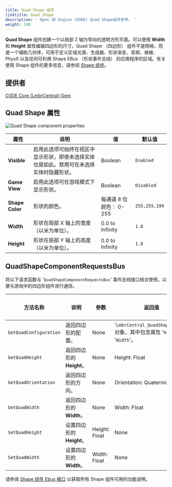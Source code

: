 ```yaml
---
title: Quad Shape 组件
linktitle: Quad Shape
description: ' Open 3D Engine (O3DE) Quad Shape组件参考。 '
weight: 100
---
```




**Quad Shape** 组件创建一个以局部 Z 轴为导向的透明方形平面。可以使用 **Width** 和 **Height** 属性编辑四边形的尺寸。Quad Shape （四边形） 组件不是网格，而是一个辅助几何体，可用于定义区域光源、生成器、形状渐变、音频、植被、PhysX 以及任何可利用 Shape EBus （形状事件总线） 的应用程序的区域。有关使用 Shape 组件的更多信息，请参阅 [Shape 组件](/docs/user-guide/components/reference/shape/)。

## 提供者

[O3DE Core (LmbrCentral) Gem](/docs/user-guide/gems/reference/o3de-core)

## Quad Shape 属性

![Quad Shape component properties](/images/user-guide/components/reference/shape/quad-shape-component-ui-01.png)

| 属性 | 说明 | 值 | 默认值 |
|-|-|-|-|
| **Visible** | 启用此选项可始终在视区中显示形状，即使未选择实体也是如此。禁用可在未选择实体时隐藏形状。 | Boolean | `Enabled` |
| **Game View** | 启用此选项可在游戏模式下显示形状。 | Boolean | `Disabled` |
| **Shape Color** | 形状的颜色。 | 每通道 8 位颜色： 0-255 | `255,255,199` |
| **Width** | 形状在局部 X 轴上的宽度（以米为单位）。 | 0.0 to Infinity | `1.0` |
| **Height** | 形状在局部 Y 轴上的高度（以米为单位）。 | 0.0 to Infinity | `1.0` |

## QuadShapeComponentRequestsBus

将以下请求函数与 '`QuadShapeComponentRequestsBus`' 事件总线接口结合使用，以便与游戏中的四边形组件进行通信。

| 方法名称 | 说明 | 参数 | 返回值 | 脚本化 |
|-|-|-|-|-|
| `GetQuadConfiguration` | 返回四边形的配置。 | None | '`LmbrCentral_QuadShapeConfig`' 对象，其中包含属性 '`Height`' 和 '`Width`'。 | Yes |
|`GetQuadHeight`| 返回四边形的 **Height**。 | None | Height: Float | Yes |
|`GetQuadOrientation`| 返回四边形的方向。 | None | Orientation: Quaternion | Yes |
|`GetQuadWidth`| 返回四边形的 **Width**。 | None | Width: Float | Yes |
|`SetQuadHeight`| 设置四边形的 **Height**。 | Height: Float | None | Yes |
|`SetQuadWidth`| 设置四边形的 **Width**。 | Width: Float | None | Yes |

请参阅 [Shape 组件 Ebus 接口](./#shape-component-ebus-interface) 以获取所有 Shape 组件可用的功能说明。
